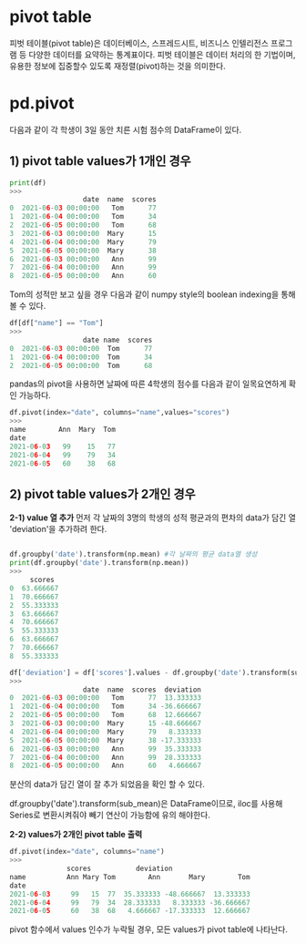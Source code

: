 # pivot table
피벗 테이블(pivot table)은 데이터베이스, 스프레드시트, 비즈니스 인텔리전스 프로그램 등 다양한 데이터를 요약하는 통계표이다.
피벗 테이블은 데이터 처리의 한 기법이며, 유용한 정보에 집중할수 있도록 재정렬(pivot)하는 것을 의미한다.

# pd.pivot
다음과 같이 각 학생이 3일 동안 치른 시험 점수의 DataFrame이 있다.

## __1) pivot table values가 1개인 경우__ 
```python
print(df)
>>>
                  date  name  scores
0  2021-06-03 00:00:00   Tom      77
1  2021-06-04 00:00:00   Tom      34
2  2021-06-05 00:00:00   Tom      68
3  2021-06-03 00:00:00  Mary      15
4  2021-06-04 00:00:00  Mary      79
5  2021-06-05 00:00:00  Mary      38
6  2021-06-03 00:00:00   Ann      99
7  2021-06-04 00:00:00   Ann      99
8  2021-06-05 00:00:00   Ann      60
```
Tom의 성적만 보고 싶을 경우 다음과 같이 numpy style의 boolean indexing을 통해 볼 수 있다.
```python
df[df["name"] == "Tom"]
>>>
                  date name  scores
0  2021-06-03 00:00:00  Tom      77
1  2021-06-04 00:00:00  Tom      34
2  2021-06-05 00:00:00  Tom      68
```
pandas의 pivot을 사용하면 날짜에 따른 4학생의 점수를 다음과 같이 일목요연하게 확인 가능하다.
```python
df.pivot(index="date", columns="name",values="scores")
>>>
name        Ann  Mary  Tom
date                      
2021-06-03   99    15   77
2021-06-04   99    79   34
2021-06-05   60    38   68
```
## __2) pivot table values가 2개인 경우__ 
__2-1) value 열 추가__
먼저 각 날짜의 3명의 학생의 성적 평균과의 편차의 data가 담긴 열 'deviation'을 추가하려 한다.
```python

df.groupby('date').transform(np.mean) #각 날짜의 평균 data열 생성
print(df.groupby('date').transform(np.mean))
>>>
     scores 
0  63.666667
1  70.666667
2  55.333333
3  63.666667 
4  70.666667
5  55.333333
6  63.666667
7  70.666667
8  55.333333

df['deviation'] = df['scores'].values - df.groupby('date').transform(sub_mean).iloc[:,0]
>>>
                  date  name  scores  deviation
0  2021-06-03 00:00:00   Tom      77  13.333333
1  2021-06-04 00:00:00   Tom      34 -36.666667
2  2021-06-05 00:00:00   Tom      68  12.666667
3  2021-06-03 00:00:00  Mary      15 -48.666667
4  2021-06-04 00:00:00  Mary      79   8.333333
5  2021-06-05 00:00:00  Mary      38 -17.333333
6  2021-06-03 00:00:00   Ann      99  35.333333
7  2021-06-04 00:00:00   Ann      99  28.333333
8  2021-06-05 00:00:00   Ann      60   4.666667
```
분산의 data가 담긴 열이 잘 추가 되었음을 확인 할 수 있다.

df.groupby('date').transform(sub_mean)은 DataFrame이므로, iloc를 사용해 Series로 변환시켜줘야 빼기 연산이 가능함에 유의 해야한다. 

__2-2) values가 2개인 pivot table 출력__

```python
df.pivot(index="date", columns="name")
>>>
              scores           deviation                      
name          Ann Mary Tom        Ann       Mary        Tom
date                                                       
2021-06-03     99   15  77  35.333333 -48.666667  13.333333
2021-06-04     99   79  34  28.333333   8.333333 -36.666667
2021-06-05     60   38  68   4.666667 -17.333333  12.666667
```
pivot 함수에서 values 인수가 누락될 경우, 모든 values가 pivot table에 나타난다.
